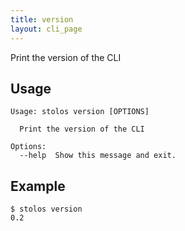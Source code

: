 ```yaml
---
title: version
layout: cli_page
---
```


Print the version of the CLI

## Usage

```
Usage: stolos version [OPTIONS]

  Print the version of the CLI

Options:
  --help  Show this message and exit.
```

## Example
```
$ stolos version
0.2
```
